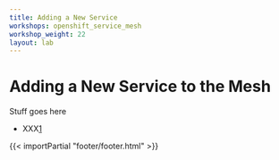 ```yaml
---
title: Adding a New Service
workshops: openshift_service_mesh
workshop_weight: 22
layout: lab
---
```


# Adding a New Service to the Mesh
Stuff goes here


* XXX[1]

[1]: https://xxxx

{{< importPartial "footer/footer.html" >}}